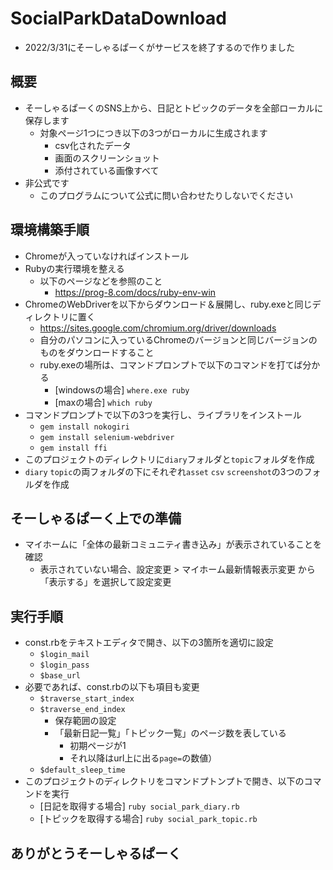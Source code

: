 # SocialParkDataDownload
- 2022/3/31にそーしゃるぱーくがサービスを終了するので作りました

## 概要
- そーしゃるぱーくのSNS上から、日記とトピックのデータを全部ローカルに保存します
  - 対象ページ1つにつき以下の3つがローカルに生成されます
    - csv化されたデータ
    - 画面のスクリーンショット
    - 添付されている画像すべて
- 非公式です
  - このプログラムについて公式に問い合わせたりしないでください

## 環境構築手順
- Chromeが入っていなければインストール
- Rubyの実行環境を整える
  - 以下のページなどを参照のこと
    - https://prog-8.com/docs/ruby-env-win
- ChromeのWebDriverを以下からダウンロード＆展開し、ruby.exeと同じディレクトリに置く
  - https://sites.google.com/chromium.org/driver/downloads
  - 自分のパソコンに入っているChromeのバージョンと同じバージョンのものをダウンロードすること
  - ruby.exeの場所は、コマンドプロンプトで以下のコマンドを打てば分かる
    - [windowsの場合] `where.exe ruby`
    - [maxの場合] `which ruby`
- コマンドプロンプトで以下の3つを実行し、ライブラリをインストール
  - `gem install nokogiri`
  - `gem install selenium-webdriver`
  - `gem install ffi`
- このプロジェクトのディレクトリに`diary`フォルダと`topic`フォルダを作成
- `diary` `topic`の両フォルダの下にそれぞれ`asset` `csv` `screenshot`の3つのフォルダを作成

## そーしゃるぱーく上での準備
- マイホームに「全体の最新コミュニティ書き込み」が表示されていることを確認
  - 表示されていない場合、設定変更 > マイホーム最新情報表示変更 から「表示する」を選択して設定変更

## 実行手順
- const.rbをテキストエディタで開き、以下の3箇所を適切に設定
  - `$login_mail`
  - `$login_pass`
  - `$base_url`
- 必要であれば、const.rbの以下も項目も変更
  - `$traverse_start_index`
  - `$traverse_end_index`
    - 保存範囲の設定
    - 「最新日記一覧」「トピック一覧」のページ数を表している
      - 初期ページが1
      - それ以降はurl上に出る`page=`の数値）
  - `$default_sleep_time`
- このプロジェクトのディレクトリをコマンドプトンプトで開き、以下のコマンドを実行
  - [日記を取得する場合] `ruby social_park_diary.rb`
  - [トピックを取得する場合] `ruby social_park_topic.rb`

## ありがとうそーしゃるぱーく